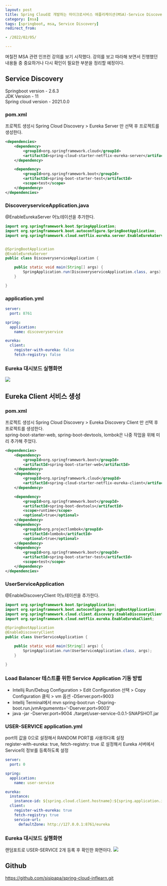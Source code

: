 ```yaml
---
layout: post
title: Spring Cloud로 개발하는 마이크로서비스 애플리케이션(MSA)-Service Discovery
category: [msa]
tags: [springboot, msa, Service Discovery]
redirect_from:

- /2022/02/05/

---
```


며칠전 MSA 관련 인프런 강의를 보기 시작했다. 강의를 보고 따라해 보면서 진행했던 내용들 중 중요하거나 다시 확인이 필요한 부분을 정리할 예정이다.  

## Service Discovery
Springboot version - 2.6.3  
JDK Version - 11  
Spring cloud version - 2021.0.0  

### pom.xml
프로젝트 생성시 Spring Cloud Discovery > Eureka Server 만 선택 후 프로젝트를 생성한다.
```xml
<dependencies>
    <dependency>
        <groupId>org.springframework.cloud</groupId>
        <artifactId>spring-cloud-starter-netflix-eureka-server</artifactId>
    </dependency>

    <dependency>
        <groupId>org.springframework.boot</groupId>
        <artifactId>spring-boot-starter-test</artifactId>
        <scope>test</scope>
    </dependency>
</dependencies>
```  

### DiscoveryserviceApplication.java  
@EnableEurekaServer 어노테이션을 추가한다.
```java
import org.springframework.boot.SpringApplication;
import org.springframework.boot.autoconfigure.SpringBootApplication;
import org.springframework.cloud.netflix.eureka.server.EnableEurekaServer;


@SpringBootApplication
@EnableEurekaServer
public class DiscoveryserviceApplication {

    public static void main(String[] args) {
        SpringApplication.run(DiscoveryserviceApplication.class, args);
    }

}
```  

### application.yml
```yaml
server:
  port: 8761

spring:
  application:
    name: discoveryservice

eureka:
  client:
    register-with-eureka: false
    fetch-registry: false
```
### Eureka 대시보드 실행화면  
<img src="https://sisipapa.github.io/assets/images/posts/eureka-dashboard.png" >     

## Eureka Client 서비스 생성  

### pom.xml  
프로젝트 생성시 Spring Cloud Discovery > Eureka Discovery Client 만 선택 후 프로젝트를 생성한다.  
spring-boot-starter-web, spring-boot-devtools, lombok은 나중 작업을 위해 미리 추가해 주었다.
```xml
<dependencies>
    <dependency>
        <groupId>org.springframework.boot</groupId>
        <artifactId>spring-boot-starter-web</artifactId>
    </dependency>
    <dependency>
        <groupId>org.springframework.cloud</groupId>
        <artifactId>spring-cloud-starter-netflix-eureka-client</artifactId>
    </dependency>

    <dependency>
        <groupId>org.springframework.boot</groupId>
        <artifactId>spring-boot-devtools</artifactId>
        <scope>runtime</scope>
        <optional>true</optional>
    </dependency>
    <dependency>
        <groupId>org.projectlombok</groupId>
        <artifactId>lombok</artifactId>
        <optional>true</optional>
    </dependency>
    <dependency>
        <groupId>org.springframework.boot</groupId>
        <artifactId>spring-boot-starter-test</artifactId>
        <scope>test</scope>
    </dependency>
</dependencies>
```  

### UserServiceApplication
@EnableDiscoveryClient 어노테이션을 추가한다.
```java
import org.springframework.boot.SpringApplication;
import org.springframework.boot.autoconfigure.SpringBootApplication;
import org.springframework.cloud.client.discovery.EnableDiscoveryClient;
import org.springframework.cloud.netflix.eureka.EnableEurekaClient;

@SpringBootApplication
@EnableDiscoveryClient
public class UserServiceApplication {

    public static void main(String[] args) {
        SpringApplication.run(UserServiceApplication.class, args);
    }

}
```  

### Load Balancer 테스트를 위한 Service Application 기동 방법
- Intellij Run/Debug Configuration >  Edit Configuration 선택 > Copy Configuration 클릭 > vm 옵션 -DServer.port=9003  
- Intellij Terminal에서 mvn spring-boot:run -Dspring-boot.run.jvmArgumennts='-Dserver.port=9003'  
- java -jar -Dserver.port=9004 ./target/user-service-0.0.1-SNAPSHOT.jar  

### USER-SERVICE application.yml
port의 값을 0으로 설정해서 RANDOM PORT를 사용하다록 설정  
register-with-eureka: true, fetch-registry: true 로 설정해서 Eureka 서버에서 Service의 정보를 등록하도록 설정
```yaml
server:
  port: 0

spring:
  application:
    name: user-service

eureka:
  instance:
    instance-id: ${spring.cloud.client.hostname}:${spring.application.instance_id:${random.value}}
  client:
    register-with-eureka: true
    fetch-registry: true
    service-url:
      defaultZone: http://127.0.0.1:8761/eureka
```  


### Eureka 대시보드 실행화면  
랜덤포트로 USER-SERVICE 2개 등록 후 확인한 화면이다.
<img src="https://sisipapa.github.io/assets/images/posts/eureka-dashboard2.png" >     


## Github
<https://github.com/sisipapa/spring-cloud-inflearn.git>  




